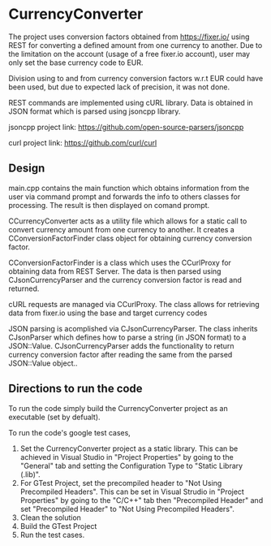 # CurrencyConverter
The project uses conversion factors obtained from https://fixer.io/ using REST for converting a defined amount from one currency to another.
Due to the limitation on the account (usage of a free fixer.io account), user may only set the base currency code to EUR.

Division using to and from currency conversion factors w.r.t EUR could have been used, but due to expected lack of precision, it was not done.

REST commands are implemented using cURL library.
Data is obtained in JSON format which is parsed using jsoncpp library. 

jsoncpp project link: https://github.com/open-source-parsers/jsoncpp

curl project link: https://github.com/curl/curl

Design
--------------

main.cpp contains the main function which obtains information from the user via command prompt and forwards the info to others classes for processing. The result is then displayed on comand prompt.

CCurrencyConverter acts as a utility file which allows for a static call to convert currency amount from one currency to another. It creates a CConversionFactorFinder class object for obtaining currency conversion factor.

CConversionFactorFinder is a class which uses the CCurlProxy for obtaining data from REST Server. The data is then parsed using CJsonCurrencyParser and the currency conversion factor is read and returned.

cURL requests are managed via CCurlProxy. The class allows for retrieving data from fixer.io using the base and target currency codes

JSON parsing is acomplished via CJsonCurrencyParser. The class inherits CJsonParser which defines how to parse a string (in JSON format) to a JSON::Value. CJsonCurrencyParser adds the functionality to return currency conversion factor after reading the same from the parsed JSON::Value object..

Directions to run the code
-------------------------
To run the code simply build the CurrencyConverter project as an executable (set by defualt).

To run the code's google test cases, 
1. Set the CurrencyConverter project as a static library. This can be achieved in Visual Studio in "Project Properties" by going to the "General" tab and setting the Configuration Type to "Static Library (.lib)". 
2. For GTest Project, set the precompiled header to "Not Using Precompiled Headers". This can be set in Visual Strudio in "Project Properties" by going to the "C/C++" tab then "Precompiled Header" and set "Precompiled Header" to "Not Using Precompiled Headers".
3. Clean the solution
4. Build the GTest Project
5. Run the test cases.

